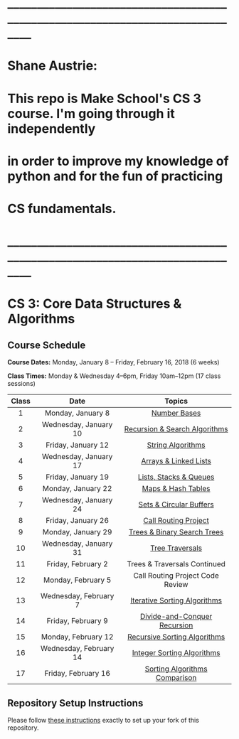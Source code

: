 # ______________________________________________________________________________
# Shane Austrie:
# This repo is Make School's CS 3 course. I'm going through it independently
# in order to improve my knowledge of python and for the fun of practicing
# CS fundamentals.
# ______________________________________________________________________________

# CS 3: Core Data Structures & Algorithms

## Course Schedule

**Course Dates:** Monday, January 8 – Friday, February 16, 2018 (6 weeks)

**Class Times:** Monday & Wednesday 4–6pm, Friday 10am–12pm (17 class sessions)


| Class |          Date          |                  Topics                    |
|:-----:|:----------------------:|:------------------------------------------:|
|   1   |    Monday, January 8   | [Number Bases](Class1.md)                  |
|   2   | Wednesday, January 10  | [Recursion & Search Algorithms](Class2.md) |
|   3   |    Friday, January 12  | [String Algorithms](Class3.md)             |
|   4   | Wednesday, January 17  | [Arrays & Linked Lists](Class4.md)         |
|   5   |    Friday, January 19  | [Lists, Stacks & Queues](Class5.md)        |
|   6   |    Monday, January 22  | [Maps & Hash Tables](Class7.md)            |
|   7   | Wednesday, January 24  | [Sets & Circular Buffers](Class8.md)       |
|   8   |    Friday, January 26  | [Call Routing Project](Class6.md)          |
|   9   |    Monday, January 29  | [Trees & Binary Search Trees](Class9.md)   |
|  10   | Wednesday, January 31  | [Tree Traversals](Class10.md)              |
|  11   |    Friday, February 2  | Trees & Traversals Continued               |
|  12   |    Monday, February 5  | Call Routing Project Code Review           |
|  13   | Wednesday, February 7  | [Iterative Sorting Algorithms](Class11.md) |
|  14   |    Friday, February 9  | [Divide-and-Conquer Recursion](Class13.md) |
|  15   |    Monday, February 12 | [Recursive Sorting Algorithms](Class14.md) |
|  16   | Wednesday, February 14 | [Integer Sorting Algorithms](Class15.md)   |
|  17   |    Friday, February 16 | [Sorting Algorithms Comparison](Class17.md)|


## Repository Setup Instructions

Please follow [these instructions](Setup.md) exactly to set up your fork of this repository.
